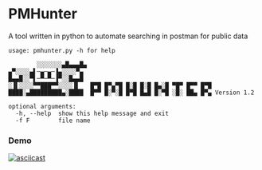 # PMHunter
A tool written in python to automate searching in postman for public data

```
usage: pmhunter.py -h for help

        ░░░░░░░▄█▄▄▄█▄
▄▀░░░░▄▌─▄─▄─▐▄░░░░▀▄
█▄▄█░░▀▌─▀─▀─▐▀░░█▄▄█
░▐▌░░░░▀▀███▀▀░░░░▐▌   █▀█ █▀▄▀█ █░█ █░█ █▄░█ ▀█▀ █▀▀ █▀█
████░▄█████████▄░████  █▀▀ █░▀░█ █▀█ █▄█ █░▀█ ░█░ ██▄ █▀▄ Version 1.2

optional arguments:
  -h, --help  show this help message and exit
  -f F        file name
  ```
 ### Demo
 [![asciicast](https://asciinema.org/a/QbewusD6AtHdQcl2BpbM3byQF.svg)](https://asciinema.org/a/QbewusD6AtHdQcl2BpbM3byQF)
     
